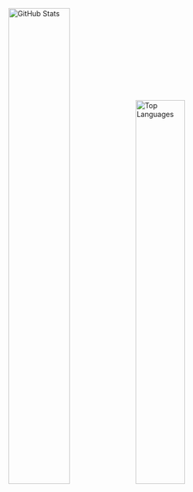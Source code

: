 
<p>
  <img src="https://github-readme-stats.vercel.app/api?username=larissahol&show_icons=true&count_private=true&theme=one_dark_pro" alt="GitHub Stats" width="49%" />
  <img src="https://github-readme-stats.vercel.app/api/top-langs/?username=larissahol&layout=compact&theme=one_dark_pro&langs_count=4" alt="Top Languages" width="44%" />
</p>
